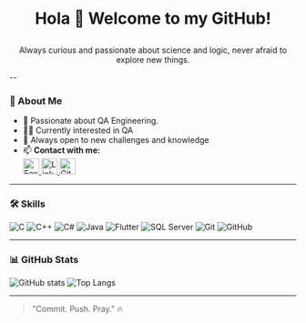 <h1 align="center"> Hola 👋 Welcome to my GitHub!</h1>

<h2 align="center"></h2>
<p align="center">
  Always curious and passionate about science and logic, never afraid to explore new things.
</p>

--

### 📘 About Me

- 🎯 Passionate about QA Engineering.
- 👨‍💻 Currently interested in QA
- 🌱 Always open to new challenges and knowledge
- 📫 **Contact with me:**  
  <a href="https://www.facebook.com/pkhanh.190404/" target="_blank">
    <img src="https://img.shields.io/badge/Facebook-1877F2?style=flat-square&logo=facebook&logoColor=white" alt="Facebook" height="28"/>
  </a>
  <a href="https://www.linkedin.com/in/ph%C3%BA-kh%C3%A1nh-1ba620323/" target="_blank">
    <img src="https://img.shields.io/badge/LinkedIn-0A66C2?style=flat-square&logo=linkedin&logoColor=white" alt="LinkedIn" height="28"/>
  </a>
  <a href="https://github.com/ppkhanhs" target="_blank">
    <img src="https://img.shields.io/badge/GitHub-181717?style=flat-square&logo=github&logoColor=white" alt="GitHub" height="28"/>
  </a>

---

### 🛠️ Skills

![C](https://img.shields.io/badge/-C-00599C?logo=c&logoColor=white)
![C++](https://img.shields.io/badge/-C++-00599C?logo=c%2B%2B&logoColor=white)
![C#](https://img.shields.io/badge/-C%23-239120?logo=c-sharp&logoColor=white)
![Java](https://img.shields.io/badge/-Java-007396?logo=java&logoColor=white)
![Flutter](https://img.shields.io/badge/-Flutter-02569B?logo=flutter&logoColor=white)
![SQL Server](https://img.shields.io/badge/-SQL%20Server-CC2927?logo=microsoftsqlserver&logoColor=white)
![Git](https://img.shields.io/badge/-Git-F05032?logo=git&logoColor=white)
![GitHub](https://img.shields.io/badge/-GitHub-181717?logo=github&logoColor=white)

---

### 📊 GitHub Stats

![GitHub stats](https://github-readme-stats.vercel.app/api?username=ppkhanhs&show_icons=true&theme=radical)
![Top Langs](https://github-readme-stats.vercel.app/api/top-langs/?username=ppkhanhs&layout=compact&theme=radical)

---

> "Commit. Push. Pray." 🔥
